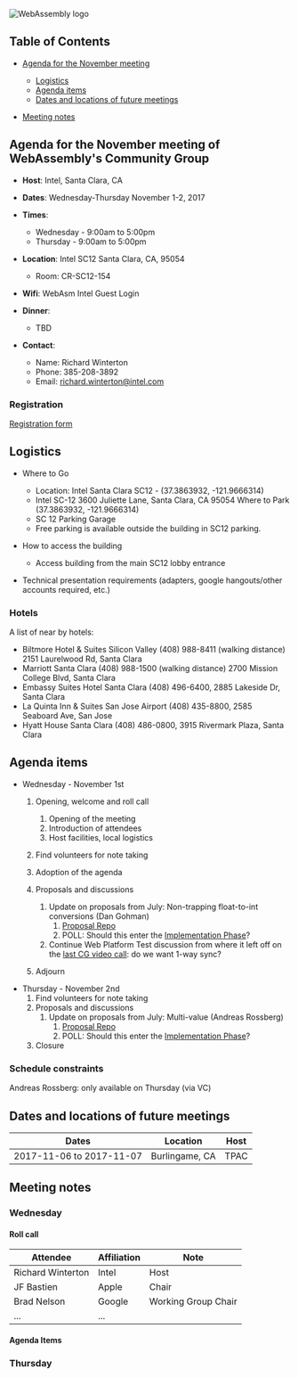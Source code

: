 ![WebAssembly logo](/images/WebAssembly.png)

## Table of Contents

* [Agenda for the November meeting](#agenda-for-the-november-meeting-of-webassemblys-community-group)

   * [Logistics](#logistics)
   * [Agenda items](#agenda-items)
   * [Dates and locations of future meetings](#dates-and-locations-of-future-meetings)

* [Meeting notes](#meeting-notes)


## Agenda for the November meeting of WebAssembly's Community Group

- **Host**: Intel, Santa Clara, CA
- **Dates**: Wednesday-Thursday November 1-2, 2017
- **Times**:
    - Wednesday - 9:00am to 5:00pm
    - Thursday - 9:00am to 5:00pm
- **Location**: Intel SC12 Santa Clara, CA, 95054
    - Room: CR-SC12-154
- **Wifi**: WebAsm Intel Guest Login
- **Dinner**:
    - TBD

- **Contact**:
    - Name: Richard Winterton
    - Phone: 385-208-3892
    - Email: richard.winterton@intel.com

### Registration

[Registration form](https://goo.gl/forms/4xKG3kJ6IpBYwPKD2)


## Logistics

* Where to Go
  - Location:  Intel Santa Clara SC12 - (37.3863932, -121.9666314)
  - Intel SC-12 3600 Juliette Lane, Santa Clara, CA  95054 
  Where to Park (37.3863932, -121.9666314)
  - SC 12 Parking Garage
  - Free parking is available outside the building in SC12 parking.

* How to access the building
  - Access building from the main SC12 lobby entrance 

* Technical presentation requirements (adapters, google hangouts/other accounts required, etc.)
  

### Hotels

A list of near by hotels:

* Biltmore Hotel & Suites Silicon Valley (408) 988-8411 (walking distance) 2151 Laurelwood Rd, Santa Clara
* Marriott Santa Clara (408) 988-1500 (walking distance) 2700 Mission College Blvd, Santa Clara
* Embassy Suites Hotel Santa Clara (408) 496-6400, 2885 Lakeside Dr, Santa Clara
* La Quinta Inn & Suites San Jose Airport (408) 435-8800, 2585 Seaboard Ave, San Jose
* Hyatt House Santa Clara (408) 486-0800, 3915 Rivermark Plaza, Santa Clara

## Agenda items

* Wednesday - November 1st
    1. Opening, welcome and roll call
        1. Opening of the meeting
        1. Introduction of attendees
        1. Host facilities, local logistics
    1. Find volunteers for note taking
    1. Adoption of the agenda
    1. Proposals and discussions
       1. Update on proposals from July: Non-trapping float-to-int conversions (Dan Gohman)
            1. [Proposal Repo](https://github.com/WebAssembly/nontrapping-float-to-int-conversions)
            1. POLL: Should this enter the [Implementation Phase](https://github.com/WebAssembly/meetings/blob/master/process/phases.md#3-implementation-phase-community--working-group)?
       1. Continue Web Platform Test discussion from where it left off on the [last CG video call](https://github.com/WebAssembly/meetings/blob/master/2017/CG-10-17.md): do we want 1-way sync?

    1. Adjourn
* Thursday - November 2nd
    1. Find volunteers for note taking
    1. Proposals and discussions
       1. Update on proposals from July: Multi-value (Andreas Rossberg)
            1. [Proposal Repo](https://github.com/WebAssembly/multi-value)
            1. POLL: Should this enter the [Implementation Phase](https://github.com/WebAssembly/meetings/blob/master/process/phases.md#3-implementation-phase-community--working-group)?
    1. Closure

### Schedule constraints

Andreas Rossberg: only available on Thursday (via VC)

## Dates and locations of future meetings

| Dates                    | Location          | Host       |
|--------------------------|-------------------|------------|
| 2017-11-06 to 2017-11-07 | Burlingame, CA    | TPAC       |

## Meeting notes

### Wednesday

#### Roll call

| Attendee | Affiliation | Note |
|----------|-------------|------|
| Richard Winterton | Intel | Host |
| JF Bastien | Apple | Chair |
| Brad Nelson | Google | Working Group Chair |
| ... | ... |  |

#### Agenda Items

### Thursday
